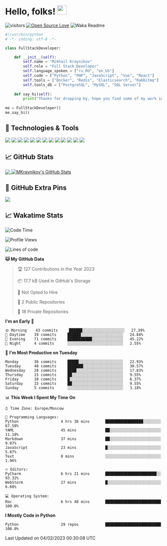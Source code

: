 # Hello, folks! <img src="https://raw.githubusercontent.com/MartinHeinz/MartinHeinz/master/wave.gif" width="30px" height="30px" />

![visitors](https://visitor-badge.laobi.icu/badge?page_id=MKraynikov.MKraynikov)
[![Open Source Love](https://badges.frapsoft.com/os/v1/open-source.svg?v=102)](https://github.com/ellerbrock/open-source-badge/)
![Waka Readme](https://github.com/MKraynikov/MKraynikov/workflows/Waka%20Readme/badge.svg)

```python
#!/usr/bin/python
# -*- coding: utf-8 -*-

class FullStackDeveloper:

    def __init__(self):
        self.name = "Mikhail Kraynikov"
        self.role = "Full Stack Developer"
        self.language_spoken = ["ru_RU", "en_US"]
        self.code = ["Python", "PHP", "JavaScript", "Vue", "React"]
        self.tools = ["Docker", "Redis", "Elasticsearch", "Rabbitmq"]
        self.tools_db = ["PostgreSQL", "MySQL", "SQL Server"]
        
    def say_hi(self):
        print("Thanks for dropping by, hope you find some of my work interesting.")
        
me = FullStackDeveloper()
me.say_hi()
```

## 🔧 Technologies & Tools
![](https://img.shields.io/badge/OS-Linux-informational?style=flat&logo=linux&logoColor=white&color=2bbc8a)
![](https://img.shields.io/badge/Editor-IntelliJ_IDEA-informational?style=flat&logo=intellij-idea&logoColor=white&color=2bbc8a)
![](https://img.shields.io/badge/Code-PHP-informational?style=flat&logo=php&logoColor=white&color=2bbc8a)
![](https://img.shields.io/badge/Code-Python-informational?style=flat&logo=python&logoColor=white&color=2bbc8a)
![](https://img.shields.io/badge/Code-JavaScript-informational?style=flat&logo=javascript&logoColor=white&color=2bbc8a)
![](https://img.shields.io/badge/Code-Vue-informational?style=flat&logo=vue.js&logoColor=white&color=2bbc8a)
![](https://img.shields.io/badge/Shell-Bash-informational?style=flat&logo=gnu-bash&logoColor=white&color=2bbc8a)
![](https://img.shields.io/badge/Tools-PostgreSQL-informational?style=flat&logo=postgresql&logoColor=white&color=2bbc8a)
![](https://img.shields.io/badge/Tools-MySQL-informational?style=flat&logo=mysql&logoColor=white&color=2bbc8a)
![](https://img.shields.io/badge/Tools-Docker-informational?style=flat&logo=docker&logoColor=white&color=2bbc8a)
![](https://img.shields.io/badge/Tools-Redis-informational?style=flat&logo=redis&logoColor=white&color=2bbc8a)
![](https://img.shields.io/badge/Tools-Elasticsearch-informational?style=flat&logo=elasticsearch&logoColor=white&color=2bbc8a)
![](https://img.shields.io/badge/Tools-Rabbitmq-informational?style=flat&logo=rabbitmq&logoColor=white&color=2bbc8a)

## &#x1f4c8; GitHub Stats

<a href="https://github.com/MKraynikov/MKraynikov">
  <img align="center" src="https://github-readme-stats.vercel.app/api/top-langs/?username=MKraynikov&hide=javascript,html&title_color=ffffff&text_color=c9cacc&icon_color=2bbc8a&bg_color=1d1f21&langs_count=3" />
</a>
<a href="https://github.com/MKraynikov/MKraynikov">
  <img align="center" src="https://github-readme-stats.vercel.app/api?username=MKraynikov&show_icons=true&line_height=27&count_private=true&title_color=ffffff&text_color=c9cacc&icon_color=2bbc8a&bg_color=1d1f21" alt="MKraynikov's GitHub Stats" />
</a>

## 💖 GitHub Extra Pins

<a href="https://github.com/MKraynikov/small_company_CRM">
  <img align="center" src="https://github-readme-stats.vercel.app/api/pin/?username=MKraynikov&repo=small_company_CRM&title_color=ffffff&text_color=c9cacc&icon_color=2bbc8a&bg_color=1d1f21" />
</a>

## &#x1f4c8; Wakatime Stats

<!--START_SECTION:waka-->
![Code Time](http://img.shields.io/badge/Code%20Time-22%20hrs%2032%20mins-blue)

![Profile Views](http://img.shields.io/badge/Profile%20Views-104-blue)

![Lines of code](https://img.shields.io/badge/From%20Hello%20World%20I%27ve%20Written-4%20Million%20lines%20of%20code-blue)

**🐱 My GitHub Data** 

> 🏆 127 Contributions in the Year 2023
 > 
> 📦 17.7 kB Used in GitHub's Storage 
 > 
> 🚫 Not Opted to Hire
 > 
> 📜 2 Public Repositories 
 > 
> 🔑 18 Private Repositories  
 > 
**I'm an Early 🐤** 

```text
🌞 Morning    43 commits     ██████░░░░░░░░░░░░░░░░░░░   27.39% 
🌆 Daytime    39 commits     ██████░░░░░░░░░░░░░░░░░░░   24.84% 
🌃 Evening    71 commits     ███████████░░░░░░░░░░░░░░   45.22% 
🌙 Night      4 commits      ░░░░░░░░░░░░░░░░░░░░░░░░░   2.55%

```
📅 **I'm Most Productive on Tuesday** 

```text
Monday       36 commits     █████░░░░░░░░░░░░░░░░░░░░   22.93% 
Tuesday      48 commits     ███████░░░░░░░░░░░░░░░░░░   30.57% 
Wednesday    28 commits     ████░░░░░░░░░░░░░░░░░░░░░   17.83% 
Thursday     15 commits     ██░░░░░░░░░░░░░░░░░░░░░░░   9.55% 
Friday       10 commits     █░░░░░░░░░░░░░░░░░░░░░░░░   6.37% 
Saturday     15 commits     ██░░░░░░░░░░░░░░░░░░░░░░░   9.55% 
Sunday       5 commits      ░░░░░░░░░░░░░░░░░░░░░░░░░   3.18%

```


📊 **This Week I Spent My Time On** 

```text
⌚︎ Time Zone: Europe/Moscow

💬 Programming Languages: 
Python                   4 hrs 36 mins       █████████████████░░░░░░░░   67.58% 
YAML                     45 mins             ██░░░░░░░░░░░░░░░░░░░░░░░   11.18% 
Markdown                 37 mins             ██░░░░░░░░░░░░░░░░░░░░░░░   9.07% 
JavaScript               23 mins             █░░░░░░░░░░░░░░░░░░░░░░░░   5.87% 
Text                     8 mins              ░░░░░░░░░░░░░░░░░░░░░░░░░   1.96%

🔥 Editors: 
PyCharm                  6 hrs 21 mins       ███████████████████████░░   93.32% 
WebStorm                 27 mins             █░░░░░░░░░░░░░░░░░░░░░░░░   6.68%

💻 Operating System: 
Mac                      6 hrs 48 mins       █████████████████████████   100.0%

```

**I Mostly Code in Python** 

```text
Python                   29 repos            █████████████████████████   100.0%

```



 Last Updated on 04/02/2023 00:30:08 UTC
<!--END_SECTION:waka-->
